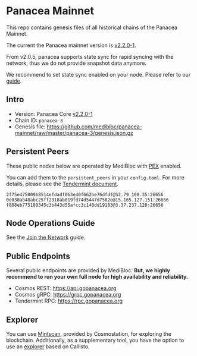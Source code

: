 # Panacea Mainnet

This repo contains genesis files of all historical chains of the Panacea Mainnet.

The current the Panacea mainnet version is [v2.2.0-1](https://github.com/medibloc/panacea-core/releases/tag/v2.2.0-1).

From v2.0.5, panacea supports state sync for rapid syncing with the network, thus we do not provide snapshot data anymore.

We recommend to set state sync enabled on your node. Please refer to our [guide](https://docs.gopanacea.org/guide/join-the-network#state-sync).

## Intro

- Version: Panacea Core [v2.2.0-1](https://github.com/medibloc/panacea-core/releases/tag/v2.2.0-1)
- Chain ID: `panacea-3`
- Genesis file: https://github.com/medibloc/panacea-mainnet/raw/master/panacea-3/genesis.json.gz


## Persistent Peers

These public nodes below are operated by MediBloc with [PEX](https://github.com/cometbft/cometbft/blob/main/spec/p2p/implementation/pex.md) enabled.

You can add them to the `persistent_peers` in your `config.toml`. For more details, please see the [Tendermint document](https://docs.tendermint.com/v0.34/tendermint-core/using-tendermint.html#peers).

```
2f75e475009b8514efdadf063e40f662be76dfdf@52.79.108.35:26656
0e030ab48abc25ff2918ab019fd74d5447d7582e@15.165.127.151:26656
f808eb775180345c3b443d55afcc3c148dd19183@3.37.237.120:26656
```


## Node Operations Guide

See the [Join the Network](https://docs.gopanacea.org/guide/join-the-network) guide.


## Public Endpoints

Several public endpoints are provided by MediBloc.
**But, we highly recommend to run your own full node for high availability and reliability.**

- Cosmos REST: https://api.gopanacea.org
- Cosmos gRPC: https://grpc.gopanacea.org
- Tendermint RPC: https://rpc.gopanacea.org


## Explorer

You can use [Mintscan](https://www.mintscan.io/medibloc), provided by Cosmostation, for exploring the blockchain. 
Additionally, as a supplementary tool, you have the option to use an [explorer](https://explorer.gopanacea.org) based on Callisto.
